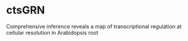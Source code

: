 # ctsGRN
Comprehensive inference reveals a map of transcriptional regulation at cellular resolution in Arabidopsis root
